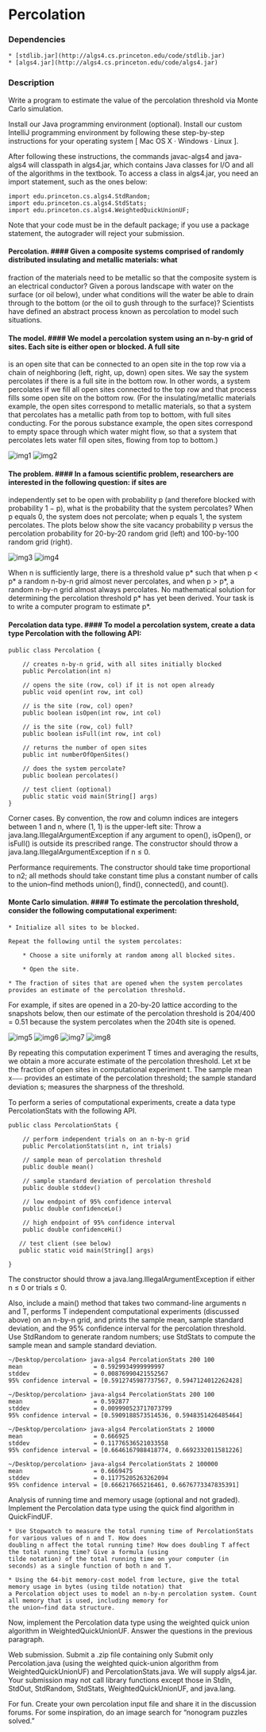 # Percolation

### Dependencies ###

    * [stdlib.jar](http://algs4.cs.princeton.edu/code/stdlib.jar)
    * [algs4.jar](http://algs4.cs.princeton.edu/code/algs4.jar)

### Description ###

Write a program to estimate the value of the percolation threshold via Monte Carlo simulation.

Install our Java programming environment (optional). Install our custom IntelliJ programming environment by following
these step-by-step instructions for your operating system [ Mac OS X · Windows · Linux ].

After following these instructions, the commands javac-algs4 and java-algs4 will classpath in algs4.jar, which contains
Java classes for I/O and all of the algorithms in the textbook. To access a class in algs4.jar, you need an import
statement, such as the ones below:

```
import edu.princeton.cs.algs4.StdRandom;
import edu.princeton.cs.algs4.StdStats;
import edu.princeton.cs.algs4.WeightedQuickUnionUF;
```

Note that your code must be in the default package; if you use a package statement, the autograder will reject your
submission.

#### Percolation. #### Given a composite systems comprised of randomly distributed insulating and metallic materials: what
fraction of the materials need to be metallic so that the composite system is an electrical conductor? Given a porous
landscape with water on the surface (or oil below), under what conditions will the water be able to drain through to the
bottom (or the oil to gush through to the surface)? Scientists have defined an abstract process known as percolation to
model such situations.

#### The model. #### We model a percolation system using an n-by-n grid of sites. Each site is either open or blocked. A full site
is an open site that can be connected to an open site in the top row via a chain of neighboring (left, right, up, down)
open sites. We say the system percolates if there is a full site in the bottom row. In other words, a system percolates
if we fill all open sites connected to the top row and that process fills some open site on the bottom row. (For the
insulating/metallic materials example, the open sites correspond to metallic materials, so that a system that percolates
has a metallic path from top to bottom, with full sites conducting. For the porous substance example, the open sites
correspond to empty space through which water might flow, so that a system that percolates lets water fill open sites,
flowing from top to bottom.)

![img1](https://coursera.cs.princeton.edu/algs4/assignments/percolation/percolates-yes.png)
![img2](https://coursera.cs.princeton.edu/algs4/assignments/percolation/percolates-no.png)

#### The problem. #### In a famous scientific problem, researchers are interested in the following question: if sites are
independently set to be open with probability p (and therefore blocked with probability 1 − p), what is the probability
that the system percolates? When p equals 0, the system does not percolate; when p equals 1, the system percolates. The
plots below show the site vacancy probability p versus the percolation probability for 20-by-20 random grid (left) and
100-by-100 random grid (right).

![img3](https://coursera.cs.princeton.edu/algs4/assignments/percolation/percolation-threshold20.png)
![img4](https://coursera.cs.princeton.edu/algs4/assignments/percolation/percolation-threshold100.png)

When n is sufficiently large, there is a threshold value p* such that when p < p* a random n-by-n grid almost never
percolates, and when p > p*, a random n-by-n grid almost always percolates. No mathematical solution for determining the
percolation threshold p* has yet been derived. Your task is to write a computer program to estimate p*.

#### Percolation data type. #### To model a percolation system, create a data type Percolation with the following API:

```
public class Percolation {

    // creates n-by-n grid, with all sites initially blocked
    public Percolation(int n)

    // opens the site (row, col) if it is not open already
    public void open(int row, int col)

    // is the site (row, col) open?
    public boolean isOpen(int row, int col)

    // is the site (row, col) full?
    public boolean isFull(int row, int col)

    // returns the number of open sites
    public int numberOfOpenSites()

    // does the system percolate?
    public boolean percolates()

    // test client (optional)
    public static void main(String[] args)
}
```

Corner cases.  By convention, the row and column indices are integers between 1 and n, where (1, 1) is the upper-left
site: Throw a java.lang.IllegalArgumentException if any argument to open(), isOpen(), or isFull() is outside its
prescribed range. The constructor should throw a java.lang.IllegalArgumentException if n ≤ 0.

Performance requirements.  The constructor should take time proportional to n2; all methods should take constant time
plus a constant number of calls to the union–find methods union(), find(), connected(), and count().

#### Monte Carlo simulation. #### To estimate the percolation threshold, consider the following computational experiment:

    * Initialize all sites to be blocked.

    Repeat the following until the system percolates:

        * Choose a site uniformly at random among all blocked sites.

        * Open the site.

    * The fraction of sites that are opened when the system percolates provides an estimate of the percolation threshold.

For example, if sites are opened in a 20-by-20 lattice according to the snapshots below, then our estimate of the
percolation threshold is 204/400 = 0.51 because the system percolates when the 204th site is opened.

![img5](https://coursera.cs.princeton.edu/algs4/assignments/percolation/percolation-50.png)
![img6](https://coursera.cs.princeton.edu/algs4/assignments/percolation/percolation-100.png)
![img7](https://coursera.cs.princeton.edu/algs4/assignments/percolation/percolation-150.png)
![img8](https://coursera.cs.princeton.edu/algs4/assignments/percolation/percolation-204.png)

By repeating this computation experiment T times and averaging the results, we obtain a more accurate estimate of the
percolation threshold. Let xt be the fraction of open sites in computational experiment t. The sample mean x⎯⎯⎯ provides
an estimate of the percolation threshold; the sample standard deviation s; measures the sharpness of the threshold.

To perform a series of computational experiments, create a data type PercolationStats with the following API.

```
public class PercolationStats {

    // perform independent trials on an n-by-n grid
    public PercolationStats(int n, int trials)

    // sample mean of percolation threshold
    public double mean()

    // sample standard deviation of percolation threshold
    public double stddev()

    // low endpoint of 95% confidence interval
    public double confidenceLo()

    // high endpoint of 95% confidence interval
    public double confidenceHi()

   // test client (see below)
   public static void main(String[] args)

}
```

The constructor should throw a java.lang.IllegalArgumentException if either n ≤ 0 or trials ≤ 0.

Also, include a main() method that takes two command-line arguments n and T, performs T independent computational
experiments (discussed above) on an n-by-n grid, and prints the sample mean, sample standard deviation, and the 95%
confidence interval for the percolation threshold. Use StdRandom to generate random numbers; use StdStats to compute the
sample mean and sample standard deviation.

```
~/Desktop/percolation> java-algs4 PercolationStats 200 100
mean                    = 0.5929934999999997
stddev                  = 0.00876990421552567
95% confidence interval = [0.5912745987737567, 0.5947124012262428]

~/Desktop/percolation> java-algs4 PercolationStats 200 100
mean                    = 0.592877
stddev                  = 0.009990523717073799
95% confidence interval = [0.5909188573514536, 0.5948351426485464]

~/Desktop/percolation> java-algs4 PercolationStats 2 10000
mean                    = 0.666925
stddev                  = 0.11776536521033558
95% confidence interval = [0.6646167988418774, 0.6692332011581226]

~/Desktop/percolation> java-algs4 PercolationStats 2 100000
mean                    = 0.6669475
stddev                  = 0.11775205263262094
95% confidence interval = [0.666217665216461, 0.6676773347835391]
```

Analysis of running time and memory usage (optional and not graded). Implement the Percolation data type using the quick
find algorithm in QuickFindUF.

    * Use Stopwatch to measure the total running time of PercolationStats for various values of n and T. How does
    doubling n affect the total running time? How does doubling T affect the total running time? Give a formula (using
    tilde notation) of the total running time on your computer (in seconds) as a single function of both n and T.

    * Using the 64-bit memory-cost model from lecture, give the total memory usage in bytes (using tilde notation) that
    a Percolation object uses to model an n-by-n percolation system. Count all memory that is used, including memory for
    the union–find data structure.

Now, implement the Percolation data type using the weighted quick union algorithm in WeightedQuickUnionUF. Answer the
questions in the previous paragraph.

Web submission. Submit a .zip file containing only Submit only Percolation.java (using the weighted quick-union
algorithm from WeightedQuickUnionUF) and PercolationStats.java. We will supply algs4.jar. Your submission may not call
library functions except those in StdIn, StdOut, StdRandom, StdStats, WeightedQuickUnionUF, and java.lang.

For fun. Create your own percolation input file and share it in the discussion forums. For some inspiration, do an image
search for “nonogram puzzles solved.”
